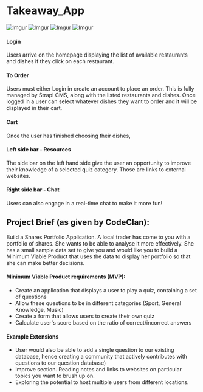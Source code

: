# Takeaway_App

![Imgur](https://i.imgur.com/JqBth1H.png)
![Imgur](https://i.imgur.com/gSlJshi.png)
![Imgur](https://i.imgur.com/hvv4zW6.png)
![Imgur](https://i.imgur.com/LLjjE2Z.png)


#### Login
Users arrive on the homepage displaying the list of available restaurants and dishes if they click on each restaurant. 

#### To Order
Users must either Login in create an account to place an order. This is fully managed by Strapi CMS, along with the listed restaurants and dishes. Once logged in a user can select whatever dishes they want to order and it will be displayed in their cart.

#### Cart
Once the user has finished choosing their dishes, 

#### Left side bar - Resources
The side bar on the left hand side give the user an opportunity to improve their knowledge of a selected quiz category. Those are links to external websites. 

#### Right side bar - Chat
Users can also engage in a real-time chat to make it more fun!

## Project Brief (as given by CodeClan):
Build a Shares Portfolio Application. A local trader has come to you with a portfolio of shares. She wants to be able to analyse it more effectively. She has a small sample data set to give you and would like you to build a Minimum Viable Product that uses the data to display her portfolio so that she can make better decisions.

#### Minimum Viable Product requirements (MVP):
* Create an application that displays a user to play a quiz, containing a set of questions
* Allow these questions to be in different categories (Sport, General Knowledge, Music)
* Create a form that allows users to create their own quiz
* Calculate user's score based on the ratio of correct/incorrect answers

#### Example Extensions
* User would also be able to add a single question to our existing database, hence creating a community that actively contributes with questions to our question database)
* Improve section. Reading notes and links to websites on particular topics you want to brush up on.
* Exploring the potential to host multiple users from different locations.

